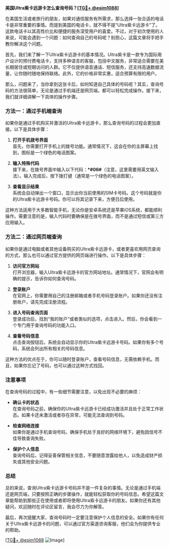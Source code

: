 **美国Ultra紫卡远游卡怎么查询号码？[[TG💪+ @esim1088](https://t.me/s/esim1088)]**

在美国生活或者旅行的朋友，如果对通信服务有所需求，那么选择一张合适的电话卡是非常重要的事情。而提到美国的电话卡，就不得不提“Ultra紫卡远游卡”了。这款电话卡以其高性价比和便捷的服务深受用户的喜爱。不过，对于初次使用的人来说，可能会遇到一个问题：如何查询自己的号码呢？别担心，这篇文章将手把手教你解决这个问题。

首先，我们来了解一下Ultra紫卡远游卡的基本情况。Ultra紫卡是一款专为国际用户设计的预付费电话卡，支持多种语言的客服，包括中文服务，非常适合需要在美长期居住或短期访问的人群。它不仅提供语音通话、短信服务，还支持高速数据流量，让你随时随地保持联络。此外，它的价格非常实惠，适合预算有限的用户。

那么，问题来了，当你拿到这张卡后，如何知道自己具体的号码呢？其实，查询号码的方法很简单，无论是通过手机端还是网页端，都可以轻松完成操作。接下来，我们就详细讲解一下具体的操作步骤。

### 方法一：通过手机端查询

如果你是通过手机购买并激活的Ultra紫卡远游卡，那么查询号码的过程会更加直接。以下是具体步骤：

1. **打开手机拨号界面**  
   首先，你需要打开手机上的拨号功能。通常情况下，这会在你的主屏幕上找到，图标是一个绿色的电话图案。

2. **输入特殊代码**  
   接下来，在拨号界面中输入以下代码：**\*#06#**（注意，这里需要用英文输入法）。输入完成后，按下拨打键（通常是一个绿色的电话图案）。

3. **查看显示结果**  
   系统会自动弹出一个窗口，显示出你当前使用的SIM卡号码。这个号码就是你的Ultra紫卡远游卡号码。你可以将其记录下来，方便日后使用。

这种方法适用于大多数智能手机，无论你是安卓系统还是苹果iOS系统，都能顺利操作。需要注意的是，输入代码时要确保是在拨号界面，而不是通过短信或第三方应用输入。

### 方法二：通过网页端查询

如果你是通过电脑或者其他设备购买的Ultra紫卡远游卡，或者更喜欢用网页查询的方式，那么也可以通过官方提供的网页端进行操作。以下是具体步骤：

1. **访问官方网站**  
   打开浏览器，输入Ultra紫卡远游卡的官方网站地址。通常情况下，官网会有明确的提示，告诉你如何查询号码。

2. **登录账户**  
   在官网上，你需要用自己的注册邮箱或者手机号码登录账户。如果你还没有注册账户，请先完成注册流程。

3. **进入号码查询页面**  
   登录成功后，找到“我的账户”或者类似的选项，点击进入。然后，你会看到一个专门用于查询号码的功能入口。

4. **查看号码信息**  
   点击查询按钮后，系统会自动显示你的Ultra紫卡远游卡号码。如果你有多个号码，系统会列出所有相关的号码信息。

这种方法的优点在于，你可以随时登录账户，查看号码信息，无需依赖手机。而且，如果你忘记了号码，也可以通过这种方式找回。

### 注意事项

在查询号码的过程中，有一些细节需要注意，以免出现不必要的麻烦：

- **确认卡的状态**  
  在查询号码之前，确保你的Ultra紫卡远游卡已经成功激活并且处于正常工作状态。如果卡还未激活或者存在异常，可能无法查询到号码。

- **检查网络连接**  
  如果你是通过手机查询号码，确保手机处于良好的网络环境下，避免因信号不佳导致查询失败。

- **保护个人信息**  
  查询号码后，记得妥善保管相关信息，不要随意泄露给他人，以免造成财产损失或其他安全问题。

### 总结

总的来说，查询Ultra紫卡远游卡号码并不是一件复杂的事情。无论是通过手机端还是网页端，只要按照正确的步骤操作，就能轻松获取你的号码信息。希望这篇文章能帮助到那些正在使用或者即将使用Ultra紫卡远游卡的朋友。如果你还有其他疑问，欢迎随时在评论区留言，我会尽力为你解答。

最后，再次提醒大家，查询号码时一定要注意保护个人信息的安全。如果你有任何关于Ultra紫卡远游卡的问题，可以通过官方渠道咨询客服，他们会为你提供专业的帮助。

[[TG💪+ @esim1088](https://t.me/s/esim1088) ![Image](https://i.postimg.cc/4NQfJmqS/Snipaste-2025-05-13-00-14-12.png)]